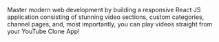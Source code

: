
Master modern web development by building a responsive React JS application consisting of stunning video sections, custom categories, channel pages, and, most importantly, you can play videos straight from your YouTube Clone App!
